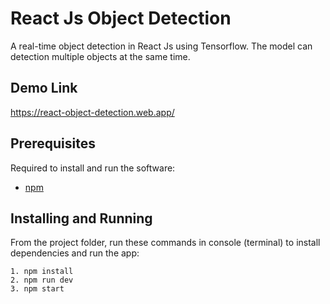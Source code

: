 # React Js Object Detection
A real-time object detection in React Js using Tensorflow. The model can detection multiple objects at the same time.

## Demo Link
https://react-object-detection.web.app/

## Prerequisites

Required to install and run the software:

 * [npm](https://www.npmjs.com/get-npm)


## Installing and Running

From the project folder, run these commands in console (terminal) to install dependencies and run the app:
```
1. npm install
2. npm run dev
3. npm start
```
